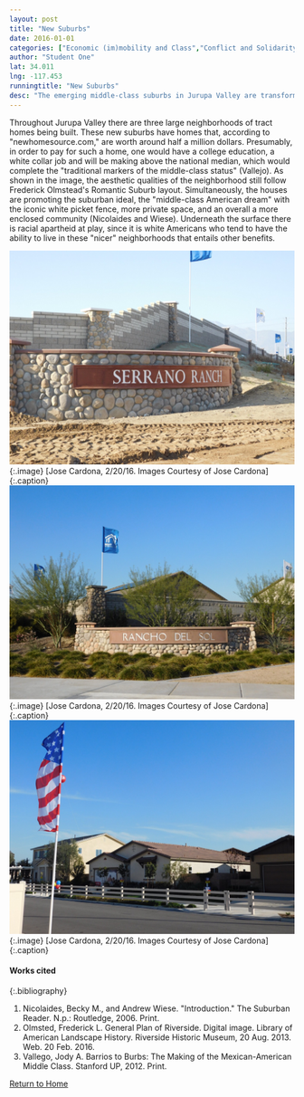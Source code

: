 ```yaml
---
layout: post
title: "New Suburbs"
date: 2016-01-01
categories: ["Economic (im)mobility and Class","Conflict and Solidarity","Activism and Justice"]
author: "Student One"
lat: 34.011
lng: -117.453
runningtitle: "New Suburbs"
desc: "The emerging middle-class suburbs in Jurupa Valley are transforming the city by increasing inequalities between historic barrios and these new regions."
---
```

Throughout Jurupa Valley there are three large neighborhoods of tract homes being built. These new suburbs have homes that, according to "newhomesource.com," are worth around half a million dollars. Presumably, in order to pay for such a home, one would have a college education, a white collar job and will be making above the national median, which would complete the "traditional markers of the middle-class status" (Vallejo). As shown in the image, the aesthetic qualities of the neighborhood still follow Frederick Olmstead's Romantic Suburb layout. Simultaneously, the houses are promoting the suburban ideal, the "middle-class American dream" with the iconic white picket fence, more private space, and an overall a more enclosed community (Nicolaides and Wiese). Underneath the surface there is racial apartheid at play, since it is white Americans who tend to have the ability to live in these "nicer" neighborhoods that entails other benefits.

![Image 1](images/NewSuburbs_1.jpg) 
{:.image}
[Jose Cardona, 2/20/16. Images Courtesy of Jose Cardona]
{:.caption}
![Image 2](images/NewSuburbs_2.jpg) 
{:.image}
[Jose Cardona, 2/20/16. Images Courtesy of Jose Cardona] 
{:.caption}
![Image 3](images/NewSuburbs_3.jpg)
{:.image}
[Jose Cardona, 2/20/16. Images Courtesy of Jose Cardona]
{:.caption}

#### Works cited
{:.bibliography}
1. Nicolaides, Becky M., and Andrew Wiese. "Introduction." The Suburban Reader. N.p.: Routledge, 2006. Print.
2. Olmsted, Frederick L. General Plan of Riverside. Digital image. Library of American Landscape History. Riverside Historic Museum, 20 Aug. 2013. Web. 20 Feb. 2016.
3. Vallego, Jody A. Barrios to Burbs: The Making of the Mexican-American Middle Class. Stanford UP, 2012. Print.

[Return to Home](https://uclachicanxstudies.github.io/BarrioSuburbanisms/)
